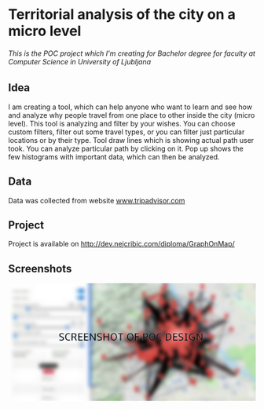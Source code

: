 # Territorial analysis of the city on a micro level

###### This is the POC project which I'm creating for Bachelor degree for faculty at Computer Science in University of Ljubljana

## Idea
I am creating a tool, which can help anyone who want to learn and see how and analyze why 
people travel from one place to other inside the city (micro level). This tool is analyzing 
and filter by your wishes. You can choose custom filters, filter out some travel types, or
you can filter just particular locations or by their type. Tool draw lines which is showing
actual path user took. You can analyze particular path by clicking on it. Pop up shows the 
few histograms with important data, which can then be analyzed.

## Data
Data was collected from website 
www.tripadvisor.com 

## Project
Project is available on
http://dev.nejcribic.com/diploma/GraphOnMap/ 

## Screenshots
![alt text](https://github.com/ribicnejc/GraphsOnCity/blob/master/assets/gitscreenpoc2.jpg)

